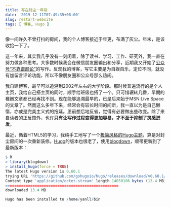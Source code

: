 ```yaml
---
title: 写在封尘一年后
date: '2019-12-11T07:49:35+08:00'
slug: restart-website
tags: [ 博客, Hugo ]
---
```


像一间许久不曾打扫的房间，我的个人博客接近于年更，布满了灰尘。年末，是该收拾一下了。

这一年来，其实我几乎没有一刻闲着，除了读书、学习、工作、研究外，我一直在努力做各种思考。大多数时候我会在微信朋友圈输出和分享，近期我又开始了[公众号“不靠谱颜论”](/public/)的写作。反观我的博客，写它主要是为自娱自乐，定位不同，就没有加留言评论功能，所以不像朋友圈和公众号那么热闹。

我自建博客，最早可以追溯到2002年左右的大学阶段。那时候普遍流行的是个人主页，我给自己搭主页的同时，顺手给班级也搭了一个。只可惜辗转几番，早期的稚嫩文章都已经再找不到。现在能够追溯最早的，已是后来始于MSN Live Space的文章了。然而这么多年下来，经常会有较长时间的间断，我一直以为是自己懒惰，亦或是完美主义式的拖延。思前想后地反省，觉得有必要做出些改变。除了来自读者的正反馈外，也许**只有让写作过程变得更加容易，才不至于抑制了灵感迸发**。

最近，循着HTML5的学习，我纯手工地写了一个[极简风格的Hugo主题](https://github.com/yanlinlin82/simple-style)，算是对封尘房间的一次重新装修。[Hugo](https://gohugo.io/)的版本也很老了，使用[blogdown](https://bookdown.org/yihui/blogdown/)，顺带更新到了最新版本：

```r
$ R
> library(blogdown)
> install_hugo(force = TRUE)
The latest Hugo version is 0.60.1
trying URL 'https://github.com/gohugoio/hugo/releases/download/v0.60.1/hugo_extended_0.60.1_Linux-64bit.tar.gz'
Content type 'application/octet-stream' length 14050106 bytes (13.4 MB)
==================================================
downloaded 13.4 MB

Hugo has been installed to /home/yanll/bin
```
